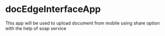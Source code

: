 # docEdgeInterfaceApp
This app will be used to upload document from mobile using share option with the help of soap service
